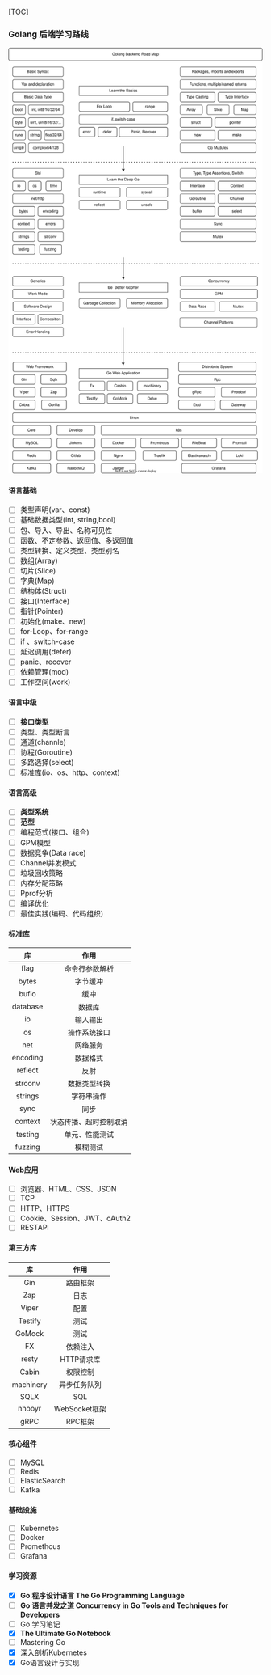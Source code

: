 [TOC]

### Golang 后端学习路线

![Golang-Backend](./images/Golang-Backend.svg)

#### 语言基础

- [ ] 类型声明(var、const)
- [ ] 基础数据类型(int, string,bool)
- [ ] 包、导入、导出、名称可见性
- [ ] 函数、不定参数、返回值、多返回值
- [ ] 类型转换、定义类型、类型别名
- [ ] 数组(Array)
- [ ] 切片(Slice)
- [ ] 字典(Map)
- [ ] 结构体(Struct)
- [ ] 接口(Interface)
- [ ] 指针(Pointer)
- [ ] 初始化(make、new)
- [ ] for-Loop、for-range
- [ ] if 、switch-case
- [ ] 延迟调用(defer)
- [ ] panic、recover
- [ ] 依赖管理(mod)
- [ ] 工作空间(work)

#### 语言中级

- [ ] **接口类型**
- [ ] 类型、类型断言
- [ ] 通道(channle)
- [ ] 协程(Goroutine)
- [ ] 多路选择(select)
- [ ] 标准库(io、os、http、context)

#### 语言高级

- [ ] **类型系统**
- [ ] **范型**
- [ ] 编程范式(接口、组合)
- [ ] GPM模型
- [ ] 数据竞争(Data race)
- [ ] Channel并发模式
- [ ] 垃圾回收策略
- [ ] 内存分配策略
- [ ] Pprof分析
- [ ] 编译优化
- [ ] 最佳实践(编码、代码组织)

#### 标准库

|    库    |          作用          |
| :------: | :--------------------: |
|   flag   |     命令行参数解析     |
|  bytes   |        字节缓冲        |
|  bufio   |          缓冲          |
| database |         数据库         |
|    io    |        输入输出        |
|    os    |      操作系统接口      |
|   net    |        网络服务        |
| encoding |        数据格式        |
| reflect  |          反射          |
| strconv  |      数据类型转换      |
| strings  |       字符串操作       |
|   sync   |          同步          |
| context  | 状态传播、超时控制取消 |
| testing  |     单元、性能测试     |
| fuzzing  |        模糊测试        |

#### Web应用

- [ ] 浏览器、HTML、CSS、JSON
- [ ] TCP
- [ ] HTTP、HTTPS
- [ ] Cookie、Session、JWT、oAuth2
- [ ] RESTAPI

#### 第三方库

|    库     |     作用      |
| :-------: | :-----------: |
|    Gin    |   路由框架    |
|    Zap    |     日志      |
|   Viper   |     配置      |
|  Testify  |     测试      |
|  GoMock   |     测试      |
|    FX     |   依赖注入    |
|   resty   |  HTTP请求库   |
|   Cabin   |   权限控制    |
| machinery | 异步任务队列  |
|   SQLX    |      SQL      |
|  nhooyr   | WebSocket框架 |
|   gRPC    |    RPC框架    |

#### 核心组件

- [ ] MySQL
- [ ] Redis
- [ ] ElasticSearch
- [ ] Kafka

#### 基础设施

- [ ] Kubernetes
- [ ] Docker
- [ ] Promethous
- [ ] Grafana

#### 学习资源

- [x] **Go 程序设计语言 The Go Programming Language** 
- [ ] **Go 语言并发之道 Concurrency in Go Tools and Techniques for Developers**
- [ ] Go 学习笔记
- [x] **The Ultimate Go Notebook**
- [ ] Mastering Go
- [x] 深入剖析Kubernetes
- [x] Go语言设计与实现